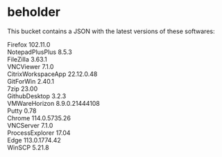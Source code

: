 # beholder
This bucket contains a JSON with the latest versions of these softwares:

Firefox            102.11.0        
NotepadPlusPlus    8.5.3           
FileZilla          3.63.1          
VNCViewer          7.1.0           
CitrixWorkspaceApp 22.12.0.48      
GitForWin          2.40.1          
7zip               23.00           
GithubDesktop      3.2.3           
VMWareHorizon      8.9.0.21444108  
Putty              0.78            
Chrome             114.0.5735.26   
VNCServer          7.1.0           
ProcessExplorer    17.04           
Edge               113.0.1774.42   
WinSCP             5.21.8          



